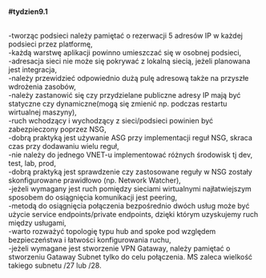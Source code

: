 <b>#tydzien9.1</b><br><br>

-tworząc podsieci należy pamiętać o rezerwacji 5 adresów IP w każdej podsieci przez platformę,<br>
-każdą warstwę aplikacji powinno umieszczać się w osobnej podsieci,<br>
-adresacja sieci nie może się pokrywać z lokalną siecią, jeżeli planowana jest integracja,<br>
-należy przewidzieć odpowiednio dużą pulę adresową także na przyszłe wdrożenia zasobów,<br>
-należy zastanowić się czy przydzielane publiczne adresy IP mają być statyczne czy dynamiczne(mogą się zmienić np. podczas restartu wirtualnej maszyny),<br>
-ruch wchodzący i wychodzący z sieci/podsieci powinien być zabezpieczony poprzez NSG,<br>
-dobrą praktyką jest używanie ASG przy implementacji reguł NSG, skraca czas przy dodawaniu wielu reguł,<br>
-nie należy do jednego VNET-u implementować różnych środowisk tj dev, test, lab, prod,<br>
-dobrą praktyką jest sprawdzenie czy zastosowane reguły w NSG zostały skonfigurowane prawidłowo (np. Network Watcher),<br>
-jeżeli wymagany jest ruch pomiędzy sieciami wirtualnymi najłatwiejszym sposobem do osiągnięcia komunikacji jest peering,<br>
-metodą do osiągnięcia połączenia bezpośrednio dwóch usług może być użycie service endpoints/private endpoints, dzięki którym uzyskujemy ruch między usługami,<br>
-warto rozważyć topologię typu hub and spoke pod względem bezpieczeństwa i łatwości konfigurowania ruchu,<br>
-jeżeli wymagane jest stworzenie VPN Gataway, należy pamiętać o stworzeniu Gataway Subnet tylko do celu połączenia. MS zaleca wielkość takiego subnetu /27 lub /28.<br>
